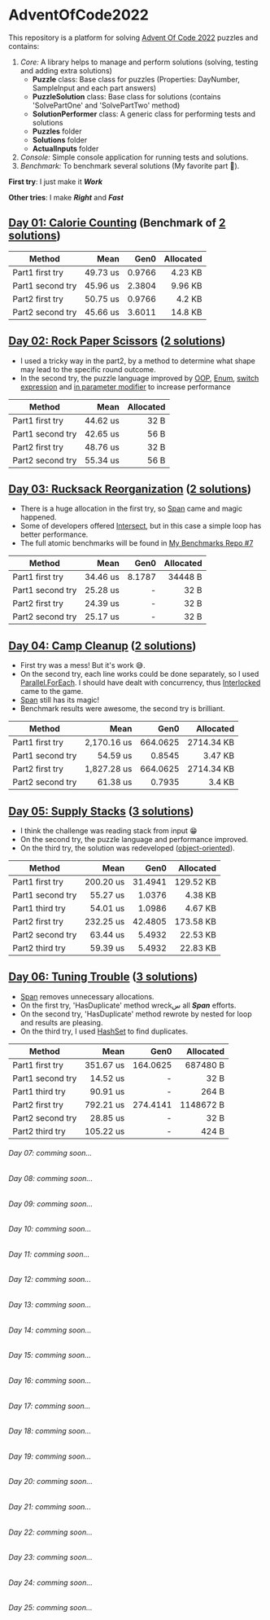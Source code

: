 # AdventOfCode2022
This repository is a platform for solving [Advent Of Code 2022](https://adventofcode.com/2022/) puzzles and contains: 
1. *Core:* A library helps to manage and perform solutions (solving, testing and adding extra solutions)
   - **Puzzle** class: Base class for puzzles (Properties: DayNumber, SampleInput and each part answers)
   - **PuzzleSolution** class: Base class for solutions (contains 'SolvePartOne' and 'SolvePartTwo' method)
   - **SolutionPerformer** class: A generic class for performing tests and solutions
   - **Puzzles** folder 
   - **Solutions** folder 
   - **ActualInputs** folder
2. *Console:* Simple console application for running tests and solutions.
3. *Benchmark:* To benchmark several solutions (My favorite part :star_struck:).

**First try**: I just make it ***Work***

**Other tries**: I make ***Right*** and ***Fast***

## [Day 01: Calorie Counting](https://adventofcode.com/2022/day/1) (Benchmark of [2 solutions](https://github.com/mhb164/AdventOfCode2022/tree/main/AdventOfCode2022/Solutions/Day01))

|           Method |     Mean |   Gen0 | Allocated |
|----------------- |---------:|-------:|----------:|  
| Part1 first try  | 49.73 us | 0.9766 |   4.23 KB |
| Part1 second try | 45.96 us | 2.3804 |   9.96 KB | 
| Part2 first try  | 50.75 us | 0.9766 |    4.2 KB |
| Part2 second try | 45.66 us | 3.6011 |   14.8 KB |

## [Day 02: Rock Paper Scissors](https://adventofcode.com/2022/day/2) ([2 solutions](https://github.com/mhb164/AdventOfCode2022/tree/main/AdventOfCode2022/Solutions/Day02))
* I used a tricky way in the part2, by a method to determine what shape may lead to the specific round outcome.
* In the second try, the puzzle language improved by [OOP](https://learn.microsoft.com/en-us/dotnet/csharp/fundamentals/tutorials/oop), [Enum](https://learn.microsoft.com/en-us/dotnet/csharp/language-reference/builtin-types/enum), [switch expression](https://learn.microsoft.com/en-us/dotnet/csharp/language-reference/operators/switch-expression) and [in parameter modifier](https://learn.microsoft.com/en-us/dotnet/csharp/language-reference/keywords/in-parameter-modifier) to increase performance 
  
|           Method |     Mean | Allocated |
|----------------- |---------:|----------:|
|  Part1 first try | 44.62 us |      32 B |
| Part1 second try | 42.65 us |      56 B |
|  Part2 first try | 48.76 us |      32 B |
| Part2 second try | 55.34 us |      56 B |

## [Day 03: Rucksack Reorganization](https://adventofcode.com/2022/day/3) ([2 solutions](https://github.com/mhb164/AdventOfCode2022/tree/main/AdventOfCode2022/Solutions/Day03))
* There is a huge allocation in the first try, so [Span](https://learn.microsoft.com/en-us/dotnet/api/system.span-1) came and magic happened.
* Some of developers offered [Intersect](https://learn.microsoft.com/en-us/dotnet/api/system.linq.enumerable.intersect), but in this case a simple loop has better performance.
* The full atomic benchmarks will be found in [My Benchmarks Repo #7](https://github.com/mhb164/Benchmarks/blob/main/_07_AdventOfCodeDay03AtomicBenchmark.cs)

|           Method |     Mean |   Gen0 | Allocated |
|----------------- |---------:|-------:|----------:|
|  Part1 first try | 34.46 us | 8.1787 |   34448 B |
| Part1 second try | 25.28 us |      - |      32 B |
|  Part2 first try | 24.39 us |      - |      32 B |
| Part2 second try | 25.17 us |      - |      32 B |

## [Day 04: Camp Cleanup](https://adventofcode.com/2022/day/4) ([2 solutions](https://github.com/mhb164/AdventOfCode2022/tree/main/AdventOfCode2022/Solutions/Day04))
* First try was a mess! But it's work :sweat_smile:.
* On the second try, each line works could be done separately, so I used [Parallel.ForEach](https://learn.microsoft.com/en-us/dotnet/api/system.threading.tasks.parallel.foreach). I should have dealt with concurrency, thus [Interlocked](https://learn.microsoft.com/en-us/dotnet/api/system.threading.interlocked) came to the game.
* [Span](https://learn.microsoft.com/en-us/dotnet/api/system.span-1) still has its magic!
* Benchmark results were awesome, the second try is brilliant. 

|           Method |        Mean |     Gen0 |  Allocated |
|----------------- |------------:|---------:|-----------:|
|  Part1 first try | 2,170.16 us | 664.0625 | 2714.34 KB |
| Part1 second try |    54.59 us |   0.8545 |    3.47 KB |
|  Part2 first try | 1,827.28 us | 664.0625 | 2714.34 KB |
| Part2 second try |    61.38 us |   0.7935 |     3.4 KB |

## [Day 05: Supply Stacks](https://adventofcode.com/2022/day/5) ([3 solutions](https://github.com/mhb164/AdventOfCode2022/tree/main/AdventOfCode2022/Solutions/Day05))
* I think the challenge was reading stack from input :grin:
* On the second try, the puzzle language and performance improved.
* On the third try, the solution was redeveloped ([object-oriented](https://learn.microsoft.com/en-us/dotnet/csharp/fundamentals/tutorials/oop)).

|           Method |      Mean |    Gen0 | Allocated |
|----------------- |----------:|--------:|----------:|
|  Part1 first try | 200.20 us | 31.4941 | 129.52 KB |
| Part1 second try |  55.27 us |  1.0376 |   4.38 KB |
|  Part1 third try |  54.01 us |  1.0986 |   4.67 KB |
|  Part2 first try | 232.25 us | 42.4805 | 173.58 KB |
| Part2 second try |  63.44 us |  5.4932 |  22.53 KB |
|  Part2 third try |  59.39 us |  5.4932 |  22.83 KB |

## [Day 06: Tuning Trouble](https://adventofcode.com/2022/day/6) ([3 solutions](https://github.com/mhb164/AdventOfCode2022/tree/main/AdventOfCode2022/Solutions/Day06))
* [Span](https://learn.microsoft.com/en-us/dotnet/api/system.span-1) removes unnecessary allocations.
* On the first try, 'HasDuplicate' method wreckس all ***Span*** efforts.
* On the second try, 'HasDuplicate' method rewrote by nested for loop and results are pleasing. 
* On the third try, I used [HashSet](https://learn.microsoft.com/en-us/dotnet/api/system.collections.generic.hashset-1) to find duplicates.

|           Method |      Mean |     Gen0 | Allocated |
|----------------- |----------:|---------:|----------:|
|  Part1 first try | 351.67 us | 164.0625 |  687480 B |
| Part1 second try |  14.52 us |        - |      32 B |
|  Part1 third try |  90.91 us |        - |     264 B |
|  Part2 first try | 792.21 us | 274.4141 | 1148672 B |
| Part2 second try |  28.85 us |        - |      32 B |
|  Part2 third try | 105.22 us |        - |     424 B |

###### Day 07: comming soon...
###### Day 08: comming soon...
###### Day 09: comming soon...
###### Day 10: comming soon...
###### Day 11: comming soon...
###### Day 12: comming soon...
###### Day 13: comming soon...
###### Day 14: comming soon...
###### Day 15: comming soon...
###### Day 16: comming soon...
###### Day 17: comming soon...
###### Day 18: comming soon...
###### Day 19: comming soon...
###### Day 20: comming soon...
###### Day 21: comming soon...
###### Day 22: comming soon...
###### Day 23: comming soon...
###### Day 24: comming soon...
###### Day 25: comming soon...
